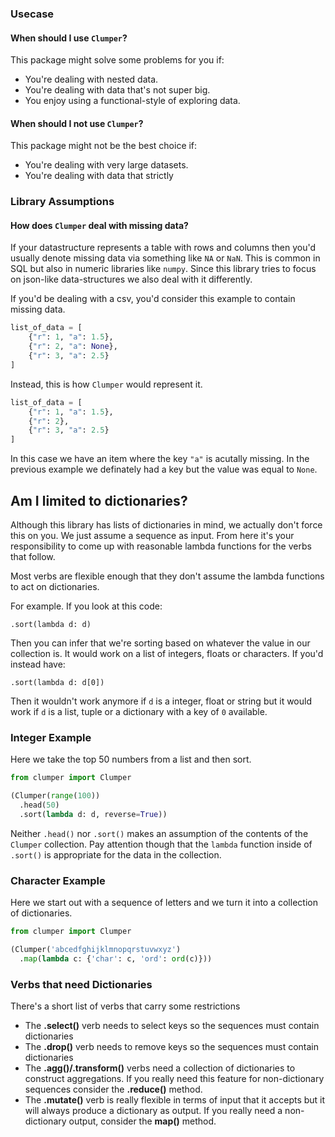 ### Usecase

#### When should I use `Clumper`?

This package might solve some problems for you if:

- You're dealing with nested data.
- You're dealing with data that's not super big.
- You enjoy using a functional-style of exploring data.

#### When should I not use `Clumper`?

This package might not be the best choice if:

- You're dealing with very large datasets.
- You're dealing with data that strictly

### Library Assumptions

#### How does `Clumper` deal with missing data?

If your datastructure represents a table with rows and columns then you'd
usually denote missing data via something like `NA` or `NaN`. This is common
in SQL but also in numeric libraries like `numpy`. Since this library tries
to focus on json-like data-structures we also deal with it differently.

If you'd be dealing with a csv, you'd consider this example to contain missing data.

```python
list_of_data = [
    {"r": 1, "a": 1.5},
    {"r": 2, "a": None},
    {"r": 3, "a": 2.5}
]
```

Instead, this is how `Clumper` would represent it.

```python
list_of_data = [
    {"r": 1, "a": 1.5},
    {"r": 2},
    {"r": 3, "a": 2.5}
]
```

In this case we have an item where the key `"a"` is acutally missing. In the
previous example we definately had a key but the value was equal to `None`.

## Am I limited to dictionaries?

Although this library has lists of dictionaries in mind,
we actually don't force this on you. We just assume a sequence
as input. From here it's your responsibility to come up
with reasonable lambda functions for the verbs that follow.

Most verbs are flexible enough that they don't assume the
lambda functions to act on dictionaries.

For example. If you look at this code:

```
.sort(lambda d: d)
```

Then you can infer that we're sorting based on whatever
the value in our collection is. It would work on a list
of integers, floats or characters. If you'd instead have:

```
.sort(lambda d: d[0])
```

Then it wouldn't work anymore if `d` is a integer, float
or string but it would work if `d` is a list, tuple or a
dictionary with a key of `0` available.


### Integer Example

Here we take the top 50 numbers from a list and then sort.

```python
from clumper import Clumper

(Clumper(range(100))
  .head(50)
  .sort(lambda d: d, reverse=True))
```

Neither `.head()` nor `.sort()` makes an assumption of the
contents of the `Clumper` collection. Pay attention though that
the `lambda` function inside of `.sort()` is appropriate for the
data in the collection.

### Character Example

Here we start out with a sequence of letters
and we turn it into a collection of dictionaries.

```python
from clumper import Clumper

(Clumper('abcedfghijklmnopqrstuvwxyz')
  .map(lambda c: {'char': c, 'ord': ord(c)}))
```

### Verbs that need Dictionaries

There's a short list of verbs that carry some restrictions

- The **.select()** verb needs to select keys so the sequences must contain dictionaries
- The **.drop()** verb needs to remove keys so the sequences must contain dictionaries
- The **.agg()/.transform()** verbs need a collection of dictionaries to construct aggregations. If you
really need this feature for non-dictionary sequences consider the **.reduce()** method.
- The **.mutate()** verb is really flexible in terms of input that it
accepts but it will always produce a dictionary as output.
If you really need a non-dictionary output, consider the **map()** method.
